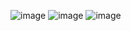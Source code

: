 ![image](https://user-images.githubusercontent.com/62973115/166624252-2634e115-5e4d-425b-8a58-e6d70227eeaf.png)
![image](https://user-images.githubusercontent.com/62973115/166624343-e7e0097c-1cd3-44a8-94cf-abf5919eebc0.png)
![image](https://user-images.githubusercontent.com/62973115/166624370-66171a7a-821d-46a6-9e57-69f7bb7528be.png)
